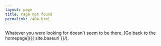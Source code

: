```yaml
---
layout: page
title: Page not found
permalink: /404.html
---
```


Whatever you were looking for doesn't seem to be there. [Go back to the homepage]({{ site.baseurl }}/).